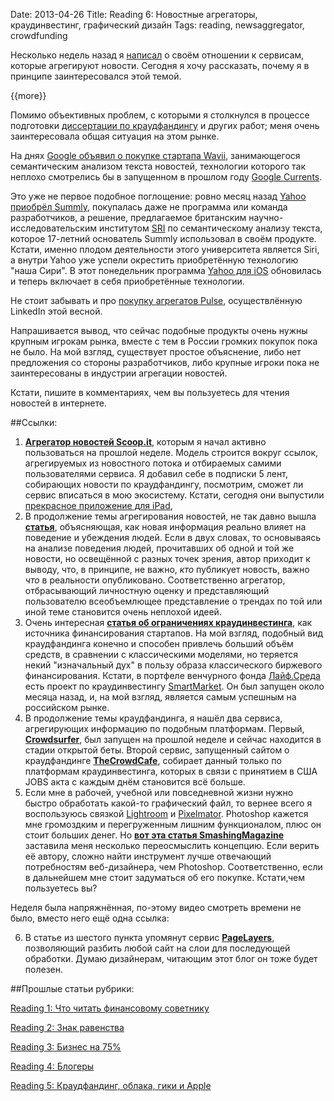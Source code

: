 Date: 2013-04-26
Title: Reading 6: Новостные агрегаторы, краудинвестинг, графический дизайн
Tags: reading, newsaggregator, crowdfunding

Несколько недель назад я [написал](http://blog.vonoiral.com/post/news-aggregator-) о своём отношении к сервисам, которые агрегируют новости. Сегодня я хочу рассказать, почему я в принципе заинтересовался этой темой.

{{more}}
 
Помимо объективных проблем, с которыми я столкнулся в процессе подготовки [диссертации по краудфандингу](http://blog.vonoiral.com/post/crowdfunding) и других работ; меня очень заинтересовала общая ситуация на этом рынке.

На днях [Google объявил о покупке стартапа Wavii](http://news.cnet.com/8301-1023_3-57581586-93/wavii-confirms-its-takeover-by-google/), занимающегося семантическим анализом текста новостей, технологии которого так неплохо смотрелись бы в запущенном в прошлом году [Google Currents](http://www.google.com/producer/currents). 

Это уже не первое подобное поглощение: ровно месяц назад [Yahoo приобрёл Summly](http://summly.com), покупалась даже не программа или команда разработчиков, а решение, предлагаемое британским научно-исследовательским институтом [SRI](http://www.sri.com) по семантическому анализу текста, которое 17-летний основатель Summly использовал в своём продукте. Кстати, именно плодом деятельности этого университета является Siri, а внутри Yahoo уже успели окрестить приобретённую технологию "наша Сири". В этот понедельник программа [Yahoo для iOS](https://itunes.apple.com/us/app/yahoo!/id304158842?mt=8) обновилась и теперь включает в себя приобретённые технологии.

Не стоит забывать и про [покупку агрегатов Pulse](http://betabeat.com/2013/04/youtube-facebook-pulse-linkedin/), осуществлённую LinkedIn этой весной.

Напрашивается вывод, что сейчас подобные продукты очень нужны крупным игрокам рынка, вместе с тем в России громких покупок пока не было. На мой взгляд, существует простое объяснение, либо нет предложения со стороны разработчиков, либо крупные игроки пока не заинтересованы в индустрии агрегации новостей.

Кстати, пишите в комментариях, чем вы пользуетесь для чтения новостей в интернете.

##Ссылки:

1. **[Агрегатор новостей Scoop.it](http://www.scoop.it)**, которым я начал активно пользоваться на прошлой неделе. Модель строится вокруг ссылок, агрегируемых из новостного потока и отбираемых самими пользователями сервиса. Я добавил себе в подписки 5 лент, собирающих новости по краудфандингу, посмотрим, сможет ли сервис вписаться в мою экосистему. Кстати, сегодня они выпустили [прекрасное приложение для iPad](https://itunes.apple.com/us/app/read.it!/id610604570?mt=8),
2. В продолжение темы агрегирования новостей, не так давно вышла **[статья](http://seattletimes.com/html/opinion/2020793300_cassrsunsteincolumnclosemindedxml.html?syndication=rss)**, объясняющая, как новая информация реально влияет на поведение и убеждения людей. Если в двух словах, то основываясь на анализе поведения людей, прочитавших об одной и той же новости, но освещённой с разных точек зрения, автор приходит к выводу, что, в принципе, не важно, *кто* публикует новость, важно *что* в реальности опубликовано. Соответственно агрегатор, отбрасывающий личностную оценку и представляющий пользователю всеобъемлющее представление о трендах по той или иной теме становится очень неплохой идеей. 
3. Очень интересная **[статья об ограничениях краудинвестинга](http://www.jdsupra.com/legalnews/the-trouble-with-crowdfunding-81358/)**, как источника финансирования стартапов. На мой взгляд, подобный вид краудфандинга конечно и способен привлечь больший объём средств, в сравнении с классическими моделями, но теряется некий "изначальный дух" в пользу образа классического биржевого финансирования. Кстати, в портфеле венчурного фонда [Лайф.Среда](http://lifesreda.ru) есть проект по краудинвестингу [SmartMarket](https://smartmarket.net). Он был запущен около месяца назад, и, на мой взгляд, является самым успешным на российском рынке.
6. В продолжение темы краудфандинга, я нашёл два сервиса, агрегирующих информацию по подобным платформам. Первый, **[Crowdsurfer](http://www.crowdsurfer.co)**, был запущен на прошлой неделе и сейчас находится в стадии открытой беты. Второй сервис, запущенный сайтом о краудфандинге **[TheCrowdCafe](http://www.thecrowdcafe.com/resources/portal-database/)**, собирает данный только по платформам краудинвестинга, которых в связи с принятием в США JOBS акта с каждым днём становится всё больше.
4. Если мне в рабочей, учебной или повседневной жизни нужно быстро обработать какой-то графический файл, то вернее всего я воспользуюсь связкой [Lightroom](http://www.adobe.com/uk/products/photoshop-lightroom.html) и [Pixelmator](http://www.pixelmator.com). Photoshop кажется мне громоздким и перегруженным лишним функционалом, плюс он стоит больших денег. Но **[вот эта статья SmashingMagazine](http://www.smashingmagazine.com/2013/04/22/repurposing-photoshop/)** заставила меня несколько переосмыслить концепцию. Если верить её автору, сложно найти инструмент лучше отвечающий потребностям веб-дизайнера, чем Photoshop. Соответственно, если в дальнейшем мне стоит задуматься об его покупке. Кстати,чем пользуетесь вы? 


Неделя была напряжнённая, по-этому видео смотреть времени не было, вместо него ещё одна ссылка:

6. В статье из шестого пункта упомянут сервис **[PageLayers](http://www.pagelayers.com)**, позволяющий разбить любой сайт на слои для последующей обработки. Думаю дизайнерам, читающим этот блог он тоже будет полезен.    


##Прошлые статьи рубрики:

[Reading 1: Что читать финансовому советнику](http://blog.vonoiral.com/post/reading-1-)

[Reading 2: Знак равенства](http://blog.vonoiral.com/post/reading-2-)

[Reading 3: Бизнес на 75%](http://blog.vonoiral.com/post/reading-3-75) 

[Reading 4: Блогеры](http://blog.vonoiral.com/post/reading-4-)

[Reading 5: Краудфандинг, облака, гики и Apple](http://blog.vonoiral.com/post/reading-5-apple)

